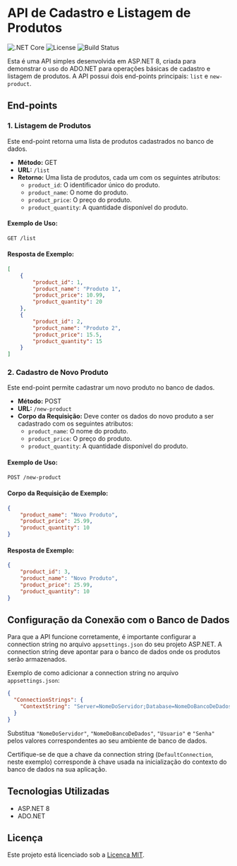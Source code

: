 # API de Cadastro e Listagem de Produtos

![.NET Core](https://img.shields.io/badge/.NET-8-blue)
![License](https://img.shields.io/badge/license-MIT-green)
![Build Status](https://img.shields.io/badge/build-passing-brightgreen)

Esta é uma API simples desenvolvida em ASP.NET 8, criada para demonstrar o uso do ADO.NET para operações básicas de cadastro e listagem de produtos. A API possui dois end-points principais: `list` e `new-product`.

## End-points

### 1. Listagem de Produtos

Este end-point retorna uma lista de produtos cadastrados no banco de dados.

- **Método:** GET
- **URL:** `/list`
- **Retorno:** Uma lista de produtos, cada um com os seguintes atributos:
  - `product_id`: O identificador único do produto.
  - `product_name`: O nome do produto.
  - `product_price`: O preço do produto.
  - `product_quantity`: A quantidade disponível do produto.

#### Exemplo de Uso:

```bash
GET /list
```

#### Resposta de Exemplo:

```json
[
    {
        "product_id": 1,
        "product_name": "Produto 1",
        "product_price": 10.99,
        "product_quantity": 20
    },
    {
        "product_id": 2,
        "product_name": "Produto 2",
        "product_price": 15.5,
        "product_quantity": 15
    }
]
```

### 2. Cadastro de Novo Produto

Este end-point permite cadastrar um novo produto no banco de dados.

- **Método:** POST
- **URL:** `/new-product`
- **Corpo da Requisição:** Deve conter os dados do novo produto a ser cadastrado com os seguintes atributos:
  - `product_name`: O nome do produto.
  - `product_price`: O preço do produto.
  - `product_quantity`: A quantidade disponível do produto.

#### Exemplo de Uso:

```bash
POST /new-product
```

#### Corpo da Requisição de Exemplo:

```json
{
    "product_name": "Novo Produto",
    "product_price": 25.99,
    "product_quantity": 10
}
```

#### Resposta de Exemplo:

```json
{
    "product_id": 3,
    "product_name": "Novo Produto",
    "product_price": 25.99,
    "product_quantity": 10
}
```

## Configuração da Conexão com o Banco de Dados

Para que a API funcione corretamente, é importante configurar a connection string no arquivo `appsettings.json` do seu projeto ASP.NET. A connection string deve apontar para o banco de dados onde os produtos serão armazenados. 

Exemplo de como adicionar a connection string no arquivo `appsettings.json`:

```json
{
  "ConnectionStrings": {
    "ContextString": "Server=NomeDoServidor;Database=NomeDoBancoDeDados;User Id=Usuario;Password=Senha;"
  }
}
```

Substitua `"NomeDoServidor"`, `"NomeDoBancoDeDados"`, `"Usuario"` e `"Senha"` pelos valores correspondentes ao seu ambiente de banco de dados.

Certifique-se de que a chave da connection string (`DefaultConnection`, neste exemplo) corresponde à chave usada na inicialização do contexto do banco de dados na sua aplicação.

## Tecnologias Utilizadas

- ASP.NET 8
- ADO.NET


## Licença

Este projeto está licenciado sob a [Licença MIT](https://opensource.org/licenses/MIT).